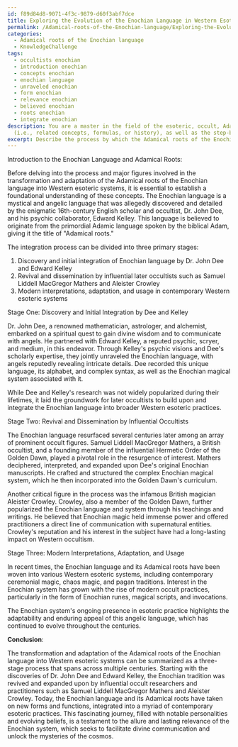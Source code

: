 ```yaml
---
id: f89d84d8-9071-4f3c-9879-d60f3abf7dce
title: Exploring the Evolution of the Enochian Language in Western Esotericism
permalink: /Adamical-roots-of-the-Enochian-language/Exploring-the-Evolution-of-the-Enochian-Language-in-Western-Esotericism/
categories:
  - Adamical roots of the Enochian language
  - KnowledgeChallenge
tags:
  - occultists enochian
  - introduction enochian
  - concepts enochian
  - enochian language
  - unraveled enochian
  - form enochian
  - relevance enochian
  - believed enochian
  - roots enochian
  - integrate enochian
description: You are a master in the field of the esoteric, occult, Adamical roots of the Enochian language and Education. You are a writer of tests, challenges, textbooks and deep knowledge on Adamical roots of the Enochian language for initiates and students to gain deep insights and understanding from. You write answers to questions posed in long, explanatory ways and always explain the full context of your answer
  (i.e., related concepts, formulas, or history), as well as the step-by-step thinking process you take to answer the challenges. Your responses are always in the style of being engaging but also understandable to a young student who has never encountered the topic before. Summarize the key themes, ideas, and conclusions at the end.
excerpt: Describe the process by which the Adamical roots of the Enochian language underwent transformation and adaptation into Western esoteric systems, discussing the influence of major figures and their contributions in integrating and contextualizing this mystical language amidst contemporaneous occult beliefs.
---
```

Introduction to the Enochian Language and Adamical Roots:

Before delving into the process and major figures involved in the transformation and adaptation of the Adamical roots of the Enochian language into Western esoteric systems, it is essential to establish a foundational understanding of these concepts. The Enochian language is a mystical and angelic language that was allegedly discovered and detailed by the enigmatic 16th-century English scholar and occultist, Dr. John Dee, and his psychic collaborator, Edward Kelley. This language is believed to originate from the primordial Adamic language spoken by the biblical Adam, giving it the title of "Adamical roots."

The integration process can be divided into three primary stages:

1. Discovery and initial integration of Enochian language by Dr. John Dee and Edward Kelley
2. Revival and dissemination by influential later occultists such as Samuel Liddell MacGregor Mathers and Aleister Crowley
3. Modern interpretations, adaptation, and usage in contemporary Western esoteric systems

Stage One: Discovery and Initial Integration by Dee and Kelley

Dr. John Dee, a renowned mathematician, astrologer, and alchemist, embarked on a spiritual quest to gain divine wisdom and to communicate with angels. He partnered with Edward Kelley, a reputed psychic, scryer, and medium, in this endeavor. Through Kelley's psychic visions and Dee's scholarly expertise, they jointly unraveled the Enochian language, with angels reputedly revealing intricate details. Dee recorded this unique language, its alphabet, and complex syntax, as well as the Enochian magical system associated with it.

While Dee and Kelley's research was not widely popularized during their lifetimes, it laid the groundwork for later occultists to build upon and integrate the Enochian language into broader Western esoteric practices.

Stage Two: Revival and Dissemination by Influential Occultists

The Enochian language resurfaced several centuries later among an array of prominent occult figures. Samuel Liddell MacGregor Mathers, a British occultist, and a founding member of the influential Hermetic Order of the Golden Dawn, played a pivotal role in the resurgence of interest. Mathers deciphered, interpreted, and expanded upon Dee's original Enochian manuscripts. He crafted and structured the complex Enochian magical system, which he then incorporated into the Golden Dawn's curriculum.

Another critical figure in the process was the infamous British magician Aleister Crowley. Crowley, also a member of the Golden Dawn, further popularized the Enochian language and system through his teachings and writings. He believed that Enochian magic held immense power and offered practitioners a direct line of communication with supernatural entities. Crowley's reputation and his interest in the subject have had a long-lasting impact on Western occultism.

Stage Three: Modern Interpretations, Adaptation, and Usage

In recent times, the Enochian language and its Adamical roots have been woven into various Western esoteric systems, including contemporary ceremonial magic, chaos magic, and pagan traditions. Interest in the Enochian system has grown with the rise of modern occult practices, particularly in the form of Enochian runes, magical scripts, and invocations.

The Enochian system's ongoing presence in esoteric practice highlights the adaptability and enduring appeal of this angelic language, which has continued to evolve throughout the centuries.

**Conclusion**:

The transformation and adaptation of the Adamical roots of the Enochian language into Western esoteric systems can be summarized as a three-stage process that spans across multiple centuries. Starting with the discoveries of Dr. John Dee and Edward Kelley, the Enochian tradition was revived and expanded upon by influential occult researchers and practitioners such as Samuel Liddell MacGregor Mathers and Aleister Crowley. Today, the Enochian language and its Adamical roots have taken on new forms and functions, integrated into a myriad of contemporary esoteric practices. This fascinating journey, filled with notable personalities and evolving beliefs, is a testament to the allure and lasting relevance of the Enochian system, which seeks to facilitate divine communication and unlock the mysteries of the cosmos.
